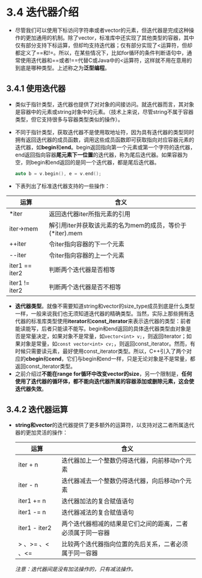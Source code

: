 # 3.4 迭代器介绍

- 尽管我们可以使用下标访问字符串或者vector的元素，但迭代器是完成这种操作的更加通用的机制。除了vector，标准库中还实现了其他类型的容器，其中仅有部分支持下标运算，但却均支持迭代器；仅有部分实现了<运算符，但却都定义了==和!=。所以，在某些情况下，比如for循环的条件判断语句中，通常使用迭代器和\=\=或者!\=\=代替C或Java中的<运算符，这样就不用在意用的到底是哪种类型。上述称之为**泛型编程**。

## 3.4.1 使用迭代器

- 类似于指针类型，迭代器也提供了对对象的间接访问。就迭代器而言，其对象是容器中的元素或string对象中的元素。（技术上来说，尽管string不属于容器类型，但它支持很多与容器类型类似的操作）。

- 不同于指针类型，获取迭代器不是使用取地址符，因为具有迭代器的类型同时拥有返回迭代器的成员函数，调用这些成员函数即可获取指向对应容器元素的迭代器，如**begin**和**end**。begin返回指向第一个元素或第一个字符的迭代器，end返回指向容器**尾元素下一位置**的迭代器，称为尾后迭代器。如果容器为空，则begin和end返回的是同一个迭代器，都是尾后迭代器。

  ```c++
  auto b = v.begin(), e = v.end();
  ```

- 下表列出了标准迭代器支持的一些操作：

| 运算           | 含义                                                     |
| -------------- | -------------------------------------------------------- |
| *iter          | 返回迭代器iter所指元素的引用                             |
| iter->mem      | 解引用iter并获取该元素的名为mem的成员，等价于(*iter).mem |
| ++iter         | 令iter指向容器的下一个元素                               |
| --iter         | 令iter指向容器的上一个元素                               |
| iter1 == iter2 | 判断两个迭代器是否相等                                   |
| iter1 != iter2 | 判断两个迭代器是否不相等                                 |

- **迭代器类型**。就像不需要知道string和vector的size_type成员到底是什么类型一样，一般来说我们也无须知道迭代器的精确类型。当然，实际上那些拥有迭代器的标准库类型使用**iterator**和**const_iterator**来表示迭代器的类型：前者能读能写，后者只能读不能写。begin和end返回的具体迭代器类型由对象是否是常量决定，如果对象不是常量，如`vector<int> v;`，则返回iterator；如果对象是常量，如`const vector<int> cv;`，则返回const_iterator。然而，有时候只需要读元素，最好使用const_iterator类型。所以，C++引入了两个对应的**cbegin**和**cend**，它们与begin和end一样，只是无论对象是不是常量，都返回const_iterator类型。
- 之前介绍过**不能在range for循环中改变vector的size**，另一个限制是，**任何使用了迭代器的循环体，都不能向迭代器所属的容器添加或删除元素，这会使迭代器失效**。

## 3.4.2 迭代器运算

- **string和vector**的迭代器提供了更多额外的运算符，以支持对这二者所属迭代器的更加灵活的操作：

  | 运算              | 含义                                                       |
  | ----------------- | ---------------------------------------------------------- |
  | iter + n          | 迭代器加上一个整数仍得迭代器，向前移动n个元素              |
  | iter - n          | 迭代器减去一个整数仍得迭代器，向后移动n个元素              |
  | iter1 += n        | 迭代器加法的复合赋值语句                                   |
  | iter1 -= n        | 迭代器减法的复合赋值语句                                   |
  | iter1 - iter2     | 两个迭代器相减的结果是它们之间的距离，二者必须属于同一容器 |
  | \> 、\>= 、< 、<= | 比较两个迭代器指向位置的先后关系，二者必须属于同一容器     |

  *注意：迭代器间是没有加法操作的，只有减法操作。*

  